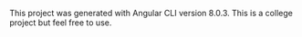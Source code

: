  This project was generated with Angular CLI version 8.0.3. This is a college project but feel free to use.

